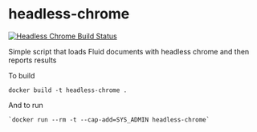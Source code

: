 # headless-chrome

[![Headless Chrome Build Status](https://offnet.visualstudio.com/_apis/public/build/definitions/0a22f611-6a4a-4416-a1bb-53ed7284aa21/19/badge)](https://offnet.visualstudio.com/officenet/_build/index?definitionId=19)

Simple script that loads Fluid documents with headless chrome and then reports results

To build

```
docker build -t headless-chrome .
```

And to run
```
`docker run --rm -t --cap-add=SYS_ADMIN headless-chrome`
```

